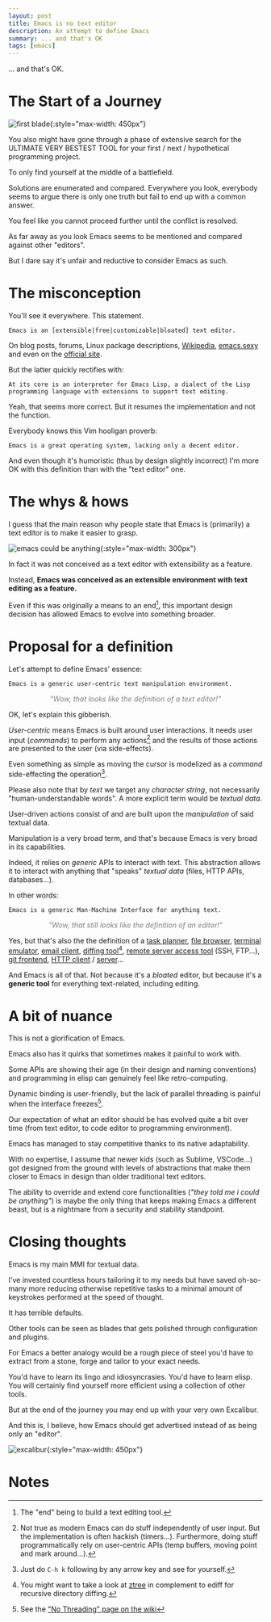 ```yaml
---
layout: post
title: Emacs is no text editor
description: An attempt to define Emacs
summary: ... and that's OK
tags: [emacs]
---
```


... and that's OK.


# The Start of a Journey

![first blade](/assets/img/first_blade.jpg){:style="max-width: 450px"}

You also might have gone through a phase of extensive search for the ULTIMATE VERY BESTEST TOOL for your first / next / hypothetical programming project.

To only find yourself at the middle of a battlefield.

Solutions are enumerated and compared. Everywhere you look, everybody seems to argue there is only one truth but fail to end up with a common answer.

You feel like you cannot proceed further until the conflict is resolved.

<!-- ![There can be only one](/assets/img/highlander.jpg){:width="500"} -->

As far away as you look Emacs seems to be mentioned and compared against other "editors".

But I dare say it's unfair and reductive to consider Emacs as such.


# The misconception

You'll see it everywhere. This statement.

    Emacs is an [extensible|free|customizable|bloated] text editor.

On blog posts, forums, Linux package descriptions, [Wikipedia](https://en.wikipedia.org/wiki/Emacs), [emacs.sexy](https://emacs.sexy/) and even on the [official site](https://www.gnu.org/software/emacs/).

But the latter quickly rectifies with:

    At its core is an interpreter for Emacs Lisp, a dialect of the Lisp programming language with extensions to support text editing.

Yeah, that seems more correct. But it resumes the implementation and not the function.

Everybody knows this Vim hooligan proverb:

    Emacs is a great operating system, lacking only a decent editor.

And even though it's humoristic (thus by design slightly incorrect) I'm more OK with this definition than with the "text editor" one.


# The whys & hows

I guess that the main reason why people state that Emacs is (primarily) a text editor is to make it easier to grasp.

![emacs could be anything](/assets/img/emacs_anything.jpg){:style="max-width: 300px"}

In fact it was not conceived as a text editor with extensibility as a feature.

Instead, __Emacs was conceived as an extensible environment with text editing as a feature.__

Even if this was originally a means to an end[^1], this important design decision has allowed Emacs to evolve into something broader.


# Proposal for a definition

Let's attempt to define Emacs' essence:

    Emacs is a generic user-centric text manipulation environment.

<center><p><em style="color:gray;">“Wow, that looks like the definition of a text editor!”</em></p></center>

OK, let's explain this gibberish.

_User-centric_ means Emacs is built around user interactions. It needs user input (_commands_) to perform any actions[^2] and the results of those actions are presented to the user (via side-effects).

Even something as simple as moving the cursor is modelized as a _command_ side-effecting the operation[^3].

Please also note that by _text_ we target any _character string_, not necessarily "human-understandable words". A more explicit term would be _textual data_.

User-driven actions consist of and are built upon the _manipulation_ of said textual data.

Manipulation is a very broad term, and that's because Emacs is very broad in its capabilities.

Indeed, it relies on _generic_ APIs to interact with text. This abstraction allows it to interact with anything that "speaks" _textual data_ (files, HTTP APIs, databases...).

In other words:

    Emacs is a generic Man-Machine Interface for anything text.

<center><p><em style="color:gray;">"Wow, that still looks like the definition of an editor!"</em></p></center>

Yes, but that's also the the definition of a [task planner](https://orgmode.org/), [file browser](https://www.gnu.org/software/emacs/manual/html_node/emacs/Dired.html), [terminal emulator](https://www.gnu.org/software/emacs/manual/html_node/emacs/Shell.html), [email client](https://www.djcbsoftware.nl/code/mu/mu4e.html), [diffing tool](https://www.gnu.org/software/emacs/manual/html_mono/ediff.html)[^4], [remote server access tool](https://www.gnu.org/software/tramp/) (SSH, FTP...), [git frontend](https://magit.vc/), [HTTP client](https://github.com/pashky/restclient.el) / [server](https://github.com/skeeto/emacs-web-server)...

And Emacs is all of that. Not because it's a *bloated* editor, but because it's a **generic tool** for everything text-related, including editing.


# A bit of nuance

This is not a glorification of Emacs.

Emacs also has it quirks that sometimes makes it painful to work with.

Some APIs are showing their age (in their design and naming conventions) and programming in elisp can genuinely feel like retro-computing.

Dynamic binding is user-friendly, but the lack of parallel threading is painful when the interface freezes[^5].

Our expectation of what an editor should be has evolved quite a bit over time (from text editor, to code editor to programming environment).

Emacs has managed to stay competitive thanks to its native adaptability.

With no expertise, I assume that newer kids (such as Sublime, VSCode...) got designed from the ground with levels of abstractions that make them closer to Emacs in design than older traditional text editors.

The ability to override and extend core functionalities (_"they told me i could be anything"_) is maybe the only thing that keeps making Emacs a different beast, but is a nightmare from a security and stability standpoint.


# Closing thoughts

Emacs is my main MMI for textual data.

I've invested countless hours tailoring it to my needs but have saved oh-so-many more reducing otherwise repetitive tasks to a minimal amount of keystrokes performed at the speed of thought.

It has terrible defaults.

Other tools can be seen as blades that gets polished through configuration and plugins.

For Emacs a better analogy would be a rough piece of steel you'd have to extract from a stone, forge and tailor to your exact needs.

You'd have to learn its lingo and idiosyncrasies.
You'd have to learn elisp.
You will certainly find yourself more efficient using a collection of other tools.

But at the end of the journey you may end up with your very own Excalibur.

And this is, I believe, how Emacs should get advertised instead of as being only an "editor".

![excalibur](/assets/img/excalibur.png){:style="max-width: 450px"}

# Notes

[^1]: The "end" being to build a text editing tool.
[^2]: Not true as modern Emacs can do stuff independently of user input. But the implementation is often hackish (timers...). Furthermore, doing stuff programmatically rely on user-centric APIs (temp buffers, moving point and mark around...).
[^3]: Just do `C-h k` following by any arrow key and see for yourself.
[^4]: You might want to take a look at [ztree](https://github.com/fourier/ztree) in complement to ediff for recursive directory diffing.
[^5]: See the ["No Threading" page on the wiki](https://www.emacswiki.org/emacs/NoThreading)
